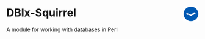 # <img src="./ekorn.png?raw=true" width="40" height="40" align="right"> DBIx-Squirrel
A module for working with databases in Perl
